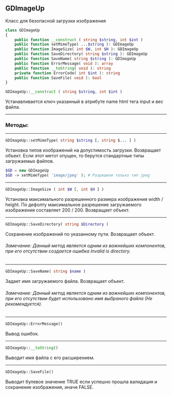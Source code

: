 ## GDImageUp
Класс для безопасной загрузки изображения
```PHP
class GDImageUp
{
	public function __construct ( string $string, int $int )
	public function setMimeType( ...$string ): GDImageUp
	public function ImageSize( int $W, int $H ): GDImageUp
	public function SaveDirectory( string $string ): GDImageUp
	public function SaveName( string $string ): GDImageUp
	public function ErrorMessage( void ): array
	public function __toString( void ): string
	private function ErrorCode( int $int ): string
	public function SaveFile( void ): bool
}
```
```PHP
GDImageUp::__construct ( string $string, int $int )
```
Устанавливается ключ указанный в атрибуте name html тега input и вес файла.
***
### Методы:
***
```PHP
GDImageUp::setMimeType( string $string [, string $... ] )
```
Установка типов изображений на допустимость загрузки. Возвращает объект. Если этот метот опущен, то берутся стандартные типы загружаемых файлов.
```PHP
$GD = new GDImageUp
$GD -> setMimeType( 'image/jpeg' ); # Разрешили только тип jpeg
```
***
```PHP
GDImageUp::ImageSize ( int $W [, int $H ] )
```
Установка максимального разрешенного размера изображения width / height. По дефолту максимальное разрешение загружаемого изображения составляет 200 / 200. Возвращает объект.
***
```PHP
GDImageUp::SaveDirectory( string $Directory )
```
Сохранение изображений по указанному пути. Возвращает объект.
###### Замечание: Данный метод является одним из важнейших компонентов, при его отсутствии создается ошибка Invalid is directory.
***
```PHP
GDImageUp::SaveName( string $name )
```
Задает имя загружаемого файла. Возвращает объект.
###### Замечание: Данный метод является одним из важнейших компонентов, при его отсутствии будет использовано имя выбраного файла (Не рекомендуется).
***
```PHP
GDImageUp::ErrorMessage()
```
Вывод ошибок.
***
```PHP
GDImageUp::__toString()
```
Выводит имя файла с его расширением.
***
```PHP
GDImageUp::SaveFile()
```
Выводит булевое значение TRUE если успешно прошла валидация и сохранение изображения, иначе FALSE.
